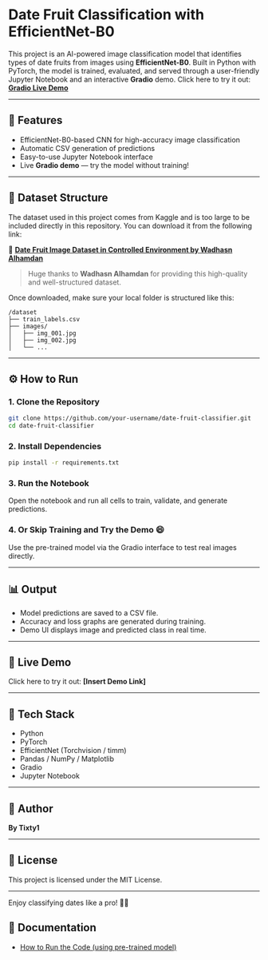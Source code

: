 # Date Fruit Classification with EfficientNet-B0

This project is an AI-powered image classification model that identifies types of date fruits from images using **EfficientNet-B0**. Built in Python with PyTorch, the model is trained, evaluated, and served through a user-friendly Jupyter Notebook and an interactive **Gradio** demo.
Click here to try it out: **[Gradio Live Demo](https://92ab93e1cd78a3e69d.gradio.live/)**

---

## 🚀 Features

* EfficientNet-B0-based CNN for high-accuracy image classification
* Automatic CSV generation of predictions
* Easy-to-use Jupyter Notebook interface
* Live **Gradio demo** — try the model without training!

---

## 📂 Dataset Structure

The dataset used in this project comes from Kaggle and is too large to be included directly in this repository. You can download it from the following link:

🔗 **[Date Fruit Image Dataset in Controlled Environment by Wadhasn Alhamdan](https://www.kaggle.com/datasets/wadhasnalhamdan/date-fruit-image-dataset-in-controlled-environment)**

> Huge thanks to **Wadhasn Alhamdan** for providing this high-quality and well-structured dataset.

Once downloaded, make sure your local folder is structured like this:

```
/dataset
├── train_labels.csv
├── images/
│   ├── img_001.jpg
│   ├── img_002.jpg
│   └── ...
```

---

## ⚙️ How to Run

### 1. Clone the Repository

```bash
git clone https://github.com/your-username/date-fruit-classifier.git
cd date-fruit-classifier
```

### 2. Install Dependencies

```bash
pip install -r requirements.txt
```

### 3. Run the Notebook

Open the notebook and run all cells to train, validate, and generate predictions.

### 4. Or Skip Training and Try the Demo 😄

Use the pre-trained model via the Gradio interface to test real images directly.

---

## 📊 Output

* Model predictions are saved to a CSV file.
* Accuracy and loss graphs are generated during training.
* Demo UI displays image and predicted class in real time.

---

## 🔗 Live Demo

Click here to try it out: **\[Insert Demo Link]**

---

## 🧠 Tech Stack

* Python
* PyTorch
* EfficientNet (Torchvision / timm)
* Pandas / NumPy / Matplotlib
* Gradio
* Jupyter Notebook

---

## 👤 Author

**By Tixty1**

---

## 📄 License

This project is licensed under the MIT License.

---

Enjoy classifying dates like a pro! 🌴🥇

## 📘 Documentation

- [How to Run the Code (using pre-trained model)](./How_To_Run.md)
